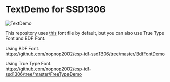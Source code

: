 # TextDemo for SSD1306

![TextDemo](https://user-images.githubusercontent.com/6020549/165234668-eee65290-c5d3-4ca4-aa51-3c8225ead910.JPG)

This repository uses [this](https://github.com/dhepper/font8x8) font file by default, but you can also use True Type Font and BDF Font.

Using BDF Font.   
https://github.com/nopnop2002/esp-idf-ssd1306/tree/master/BdfFontDemo   

Using True Type Font.   
https://github.com/nopnop2002/esp-idf-ssd1306/tree/master/FreeTypeDemo   
